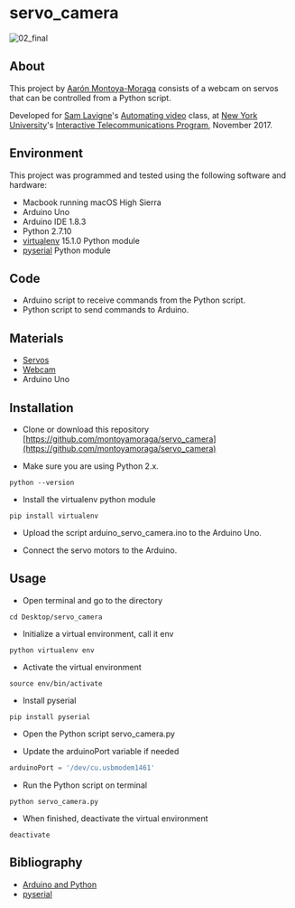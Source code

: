 # servo_camera

![02_final](https://github.com/montoyamoraga/servo_camera/blob/master/pics/02_final.png "blabla")


## About

This project by [Aarón Montoya-Moraga](http://montoyamoraga.io/) consists of a webcam on servos that can be controlled from a Python script.

Developed for [Sam Lavigne](http://lav.io/)'s [Automating video](https://github.com/antiboredom/automating-video-itp) class, at [New York University](http://www.nyu.edu/)'s [Interactive Telecommunications Program](https://tisch.nyu.edu/itp), November 2017.

## Environment

This project was programmed and tested using the following software and hardware:

* Macbook running macOS High Sierra
* Arduino Uno
* Arduino IDE 1.8.3
* Python 2.7.10
* [virtualenv](https://virtualenv.pypa.io/en/stable/) 15.1.0 Python module
* [pyserial](https://github.com/pyserial/pyserial) Python module

## Code

* Arduino script to receive commands from the Python script.
* Python script to send commands to Arduino.

## Materials

* [Servos](https://www.adafruit.com/product/1967)
* [Webcam]()
* Arduino Uno

## Installation

* Clone or download this repository [https://github.com/montoyamoraga/servo_camera](https://github.com/montoyamoraga/servo_camera)

* Make sure you are using Python 2.x.

```shell
python --version
```

* Install the virtualenv python module

```shell
pip install virtualenv
```

* Upload the script arduino_servo_camera.ino to the Arduino Uno.

* Connect the servo motors to the Arduino.

## Usage

* Open terminal and go to the directory

```shell
cd Desktop/servo_camera
```

* Initialize a virtual environment, call it env

```shell
python virtualenv env
```

* Activate the virtual environment

```shell
source env/bin/activate
```

* Install pyserial

```shell
pip install pyserial
```

* Open the Python script servo_camera.py

* Update the arduinoPort variable if needed

```python
arduinoPort = '/dev/cu.usbmodem1461'
```

* Run the Python script on terminal

```shell
python servo_camera.py
```

* When finished, deactivate the virtual environment

```shell
deactivate
```

## Bibliography

* [Arduino and Python](https://playground.arduino.cc/Interfacing/Python)
* [pyserial](https://github.com/pyserial/pyserial)
